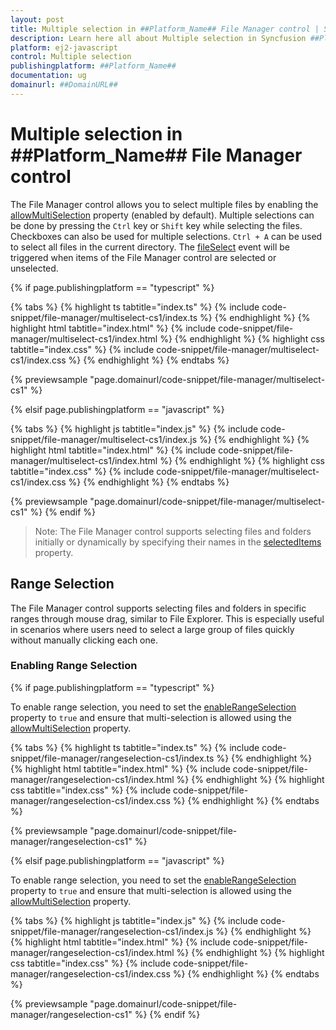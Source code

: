 ```yaml
---
layout: post
title: Multiple selection in ##Platform_Name## File Manager control | Syncfusion
description: Learn here all about Multiple selection in Syncfusion ##Platform_Name## File Manager control of Syncfusion Essential JS 2 and more.
platform: ej2-javascript
control: Multiple selection
publishingplatform: ##Platform_Name##
documentation: ug
domainurl: ##DomainURL##
---
```


# Multiple selection in ##Platform_Name## File Manager control

The File Manager control allows you to select multiple files by enabling the [allowMultiSelection](../api/file-manager/#allowmultiselection) property (enabled by default). Multiple selections can be done by pressing the `Ctrl` key or `Shift` key while selecting the files. Checkboxes can also be used for multiple selections. `Ctrl + A` can be used to select all files in the current directory. The [fileSelect](../api/file-manager/#fileselect) event will be triggered when items of the File Manager control are selected or unselected.

{% if page.publishingplatform == "typescript" %}

 {% tabs %}
{% highlight ts tabtitle="index.ts" %}
{% include code-snippet/file-manager/multiselect-cs1/index.ts %}
{% endhighlight %}
{% highlight html tabtitle="index.html" %}
{% include code-snippet/file-manager/multiselect-cs1/index.html %}
{% endhighlight %}
{% highlight css tabtitle="index.css" %}
{% include code-snippet/file-manager/multiselect-cs1/index.css %}
{% endhighlight %}
{% endtabs %}

{% previewsample "page.domainurl/code-snippet/file-manager/multiselect-cs1" %}

{% elsif page.publishingplatform == "javascript" %}

{% tabs %}
{% highlight js tabtitle="index.js" %}
{% include code-snippet/file-manager/multiselect-cs1/index.js %}
{% endhighlight %}
{% highlight html tabtitle="index.html" %}
{% include code-snippet/file-manager/multiselect-cs1/index.html %}
{% endhighlight %}
{% highlight css tabtitle="index.css" %}
{% include code-snippet/file-manager/multiselect-cs1/index.css %}
{% endhighlight %}
{% endtabs %}

{% previewsample "page.domainurl/code-snippet/file-manager/multiselect-cs1" %}
{% endif %}

> Note: The File Manager control supports selecting files and folders initially or dynamically by specifying their names in the [selectedItems](../api/file-manager/#selecteditems) property.

## Range Selection

The File Manager control supports selecting files and folders in specific ranges through mouse drag, similar to File Explorer. This is especially useful in scenarios where users need to select a large group of files quickly without manually clicking each one. 

### Enabling Range Selection

{% if page.publishingplatform == "typescript" %}

To enable range selection, you need to set the [enableRangeSelection](../api/file-manager/#enablerangeselection) property to `true` and ensure that multi-selection is allowed using the [allowMultiSelection](../api/file-manager/#allowmultiselection) property.

{% tabs %}
{% highlight ts tabtitle="index.ts" %}
{% include code-snippet/file-manager/rangeselection-cs1/index.ts %}
{% endhighlight %}
{% highlight html tabtitle="index.html" %}
{% include code-snippet/file-manager/rangeselection-cs1/index.html %}
{% endhighlight %}
{% highlight css tabtitle="index.css" %}
{% include code-snippet/file-manager/rangeselection-cs1/index.css %}
{% endhighlight %}
{% endtabs %}

{% previewsample "page.domainurl/code-snippet/file-manager/rangeselection-cs1" %}

{% elsif page.publishingplatform == "javascript" %}

To enable range selection, you need to set the [enableRangeSelection](https://ej2.syncfusion.com/javascript/documentation/api/file-manager/#allowmultiselection_enableRangeSelection) property to `true` and ensure that multi-selection is allowed using the [allowMultiSelection](https://ej2.syncfusion.com/javascript/documentation/api/file-manager/#allowmultiselection) property.

{% tabs %}
{% highlight js tabtitle="index.js" %}
{% include code-snippet/file-manager/rangeselection-cs1/index.js %}
{% endhighlight %}
{% highlight html tabtitle="index.html" %}
{% include code-snippet/file-manager/rangeselection-cs1/index.html %}
{% endhighlight %}
{% highlight css tabtitle="index.css" %}
{% include code-snippet/file-manager/rangeselection-cs1/index.css %}
{% endhighlight %}
{% endtabs %}

{% previewsample "page.domainurl/code-snippet/file-manager/rangeselection-cs1" %}
{% endif %}